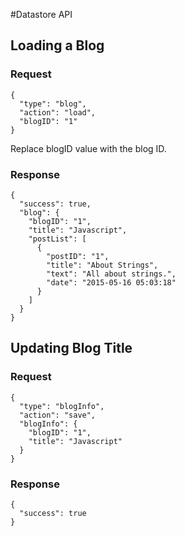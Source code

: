 #Datastore API

## Loading a Blog

### Request
    {
      "type": "blog",
      "action": "load",
      "blogID": "1"
    }

Replace blogID value with the blog ID.

### Response
    {
      "success": true,
      "blog": {
        "blogID": "1",
        "title": "Javascript",
        "postList": [
          {
            "postID": "1",
            "title": "About Strings",
            "text": "All about strings.",
            "date": "2015-05-16 05:03:18"
          }
        ]
      }
    }


## Updating Blog Title

### Request
    {
      "type": "blogInfo",
      "action": "save",
      "blogInfo": {
        "blogID": "1",
        "title": "Javascript"
      }
    }

### Response
    {
      "success": true
    }